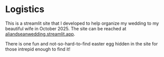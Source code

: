 # Logistics

This is a streamlit site that I developed to help organize my wedding to my beautiful wife in October 2025. The site can be reached at [aliandseanwedding.streamlit.app](aliandseanwedding.streamlit.app).

There is one fun and not-so-hard-to-find easter egg hidden in the site for those intrepid enough to find it!
